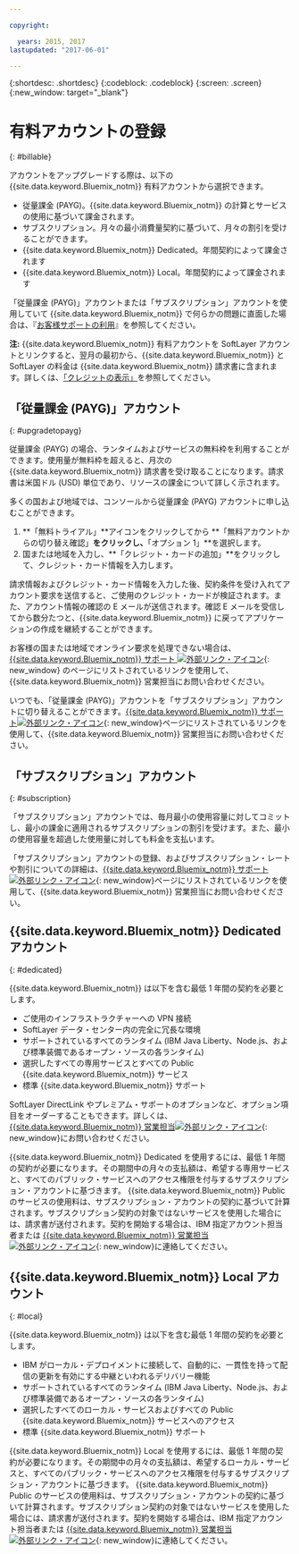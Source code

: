 ```yaml
---

copyright:

  years: 2015, 2017
lastupdated: "2017-06-01"

---
```


{:shortdesc: .shortdesc}
{:codeblock: .codeblock}
{:screen: .screen}
{:new_window: target="_blank"}

# 有料アカウントの登録
{: #billable}

アカウントをアップグレードする際は、以下の {{site.data.keyword.Bluemix_notm}} 有料アカウントから選択できます。 
  
  * 従量課金 (PAYG)。{{site.data.keyword.Bluemix_notm}} の計算とサービスの使用に基づいて課金されます。
  * サブスクリプション。月々の最小消費量契約に基づいて、月々の割引を受けることができます。
  * {{site.data.keyword.Bluemix_notm}} Dedicated。年間契約によって課金されます
  * {{site.data.keyword.Bluemix_notm}} Local。年間契約によって課金されます  

「従量課金 (PAYG)」アカウントまたは「サブスクリプション」アカウントを使用していて {{site.data.keyword.Bluemix_notm}} で何らかの問題に直面した場合は、『[お客様サポートの利用](/docs/support/index.html#getting-customer-support)』を参照してください。

**注:** {{site.data.keyword.Bluemix_notm}} 有料アカウントを SoftLayer アカウントとリンクすると、翌月の最初から、{{site.data.keyword.Bluemix_notm}} と SoftLayer の料金は {{site.data.keyword.Bluemix_notm}} 請求書に含まれます。詳しくは、[「クレジットの表示」](/docs/pricing/viewing_usage.html#credits)を参照してください。

## 「従量課金 (PAYG)」アカウント
{: #upgradetopayg}

従量課金 (PAYG) の場合、ランタイムおよびサービスの無料枠を利用することができます。使用量が無料枠を超えると、月次の {{site.data.keyword.Bluemix_notm}} 請求書を受け取ることになります。請求書は米国ドル (USD) 単位であり、リソースの課金について詳しく示されます。

多くの国および地域では、コンソールから従量課金 (PAYG) アカウントに申し込むことができます。

  1. **「無料トライアル」**アイコンをクリックしてから
**「無料アカウントからの切り替え確認」**をクリックし、**「オプション 1」**を選択します。
  2. 国または地域を入力し、**「クレジット・カードの追加」**をクリックして、クレジット・カード情報を入力します。

請求情報およびクレジット・カード情報を入力した後、契約条件を受け入れてアカウント要求を送信すると、ご使用のクレジット・カードが検証されます。また、アカウント情報の確認の E メールが送信されます。確認 E メールを受信してから数分たつと、{{site.data.keyword.Bluemix_notm}} に戻ってアプリケーションの作成を継続することができます。 

お客様の国または地域でオンライン要求を処理できない場合は、[{{site.data.keyword.Bluemix_notm}} サポート ![外部リンク・アイコン](../icons/launch-glyph.svg)](http://ibm.biz/bluemixsupport){: new_window} のページにリストされているリンクを使用して、{{site.data.keyword.Bluemix_notm}} 営業担当にお問い合わせください。

いつでも、「従量課金 (PAYG)」アカウントを「サブスクリプション」アカウントに切り替えることができます。[{{site.data.keyword.Bluemix_notm}} サポート![外部リンク・アイコン](../icons/launch-glyph.svg)](http://ibm.biz/bluemixsupport){: new_window}ページにリストされているリンクを使用して、{{site.data.keyword.Bluemix_notm}} 営業担当にお問い合わせください。

## 「サブスクリプション」アカウント
{: #subscription}

「サブスクリプション」アカウントでは、毎月最小の使用容量に対してコミットし、最小の課金に適用されるサブスクリプションの割引を受けます。また、最小の使用容量を超過した使用量に対しても料金を支払います。

「サブスクリプション」アカウントの登録、およびサブスクリプション・レートや割引についての詳細は、[{{site.data.keyword.Bluemix_notm}} サポート![外部リンク・アイコン](../icons/launch-glyph.svg)](http://ibm.biz/bluemixsupport){: new_window}ページにリストされているリンクを使用して、{{site.data.keyword.Bluemix_notm}} 営業担当にお問い合わせください。

## {{site.data.keyword.Bluemix_notm}} Dedicated アカウント
{: #dedicated}

{{site.data.keyword.Bluemix_notm}} は以下を含む最低 1 年間の契約を必要とします。

* ご使用のインフラストラクチャーへの VPN 接続
* SoftLayer データ・センター内の完全に冗長な環境
* サポートされているすべてのランタイム (IBM Java Liberty、Node.js、および標準装備であるオープン・ソースの各ランタイム)
* 選択したすべての専用サービスとすべての Public {{site.data.keyword.Bluemix_notm}} サービス
* 標準 {{site.data.keyword.Bluemix_notm}} サポート

SoftLayer DirectLink やプレミアム・サポートのオプションなど、オプション項目をオーダーすることもできます。詳しくは、[{{site.data.keyword.Bluemix_notm}} 営業担当![外部リンク・アイコン](../icons/launch-glyph.svg)](http://ibm.biz/bluemixsupport){: new_window}にお問い合わせください。

{{site.data.keyword.Bluemix_notm}} Dedicated を使用するには、最低 1 年間の契約が必要になります。その期間中の月々の支払額は、希望する専用サービスと、すべてのパブリック・サービスへのアクセス権限を付与するサブスクリプション・アカウントに基づきます。
{{site.data.keyword.Bluemix_notm}} Public のサービスの使用料は、サブスクリプション・アカウントの契約に基づいて計算されます。サブスクリプション契約の対象ではないサービスを使用した場合には、請求書が送付されます。契約を開始する場合は、IBM 指定アカウント担当者または [{{site.data.keyword.Bluemix_notm}} 営業担当![外部リンク・アイコン](../icons/launch-glyph.svg)](http://ibm.biz/bluemixsupport){: new_window}に連絡してください。

## {{site.data.keyword.Bluemix_notm}} Local アカウント
{: #local}

{{site.data.keyword.Bluemix_notm}} は以下を含む最低 1 年間の契約を必要とします。

* IBM がローカル・デプロイメントに接続して、自動的に、一貫性を持って配信の更新を有効にする中継といわれるデリバリー機能
* サポートされているすべてのランタイム (IBM Java Liberty、Node.js、および標準装備であるオープン・ソースの各ランタイム)
* 選択したすべてのローカル・サービスおよびすべての Public {{site.data.keyword.Bluemix_notm}} サービスへのアクセス
* 標準 {{site.data.keyword.Bluemix_notm}} サポート

{{site.data.keyword.Bluemix_notm}} Local を使用するには、最低 1 年間の契約が必要になります。その期間中の月々の支払額は、希望するローカル・サービスと、すべてのパブリック・サービスへのアクセス権限を付与するサブスクリプション・アカウントに基づきます。
{{site.data.keyword.Bluemix_notm}} Public のサービスの使用料は、サブスクリプション・アカウントの契約に基づいて計算されます。サブスクリプション契約の対象ではないサービスを使用した場合には、請求書が送付されます。契約を開始する場合は、IBM 指定アカウント担当者または [{{site.data.keyword.Bluemix_notm}} 営業担当![外部リンク・アイコン](../icons/launch-glyph.svg)](http://ibm.biz/bluemixsupport){: new_window}に連絡してください。
